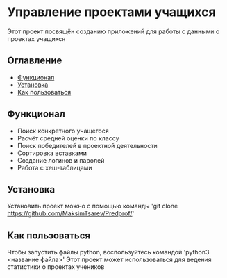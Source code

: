 # Управление проектами учащихся
Этот проект посвящён созданию приложений для работы с данными о проектах учащихся

## Оглавление
- [Функционал](#Функционал)
- [Установка](#Установка)
- [Как пользоваться](#Как-пользоваться)

## Функционал
- Поиск конкретного учащегося
- Расчёт средней оценки по классу
- Поиск победителей в проектной деятельности
- Сортировка вставками
- Создание логинов и паролей
- Работа с хеш-таблицами
## Установка
Установить проект можно с помощью команды
'git clone https://github.com/MaksimTsarev/Predprof/'

## Как пользоваться
Чтобы запустить файлы python, воспользуйтесь командой
'python3 <название файла>'
Этот проект может использоваться для ведения статистики о проектах учеников
